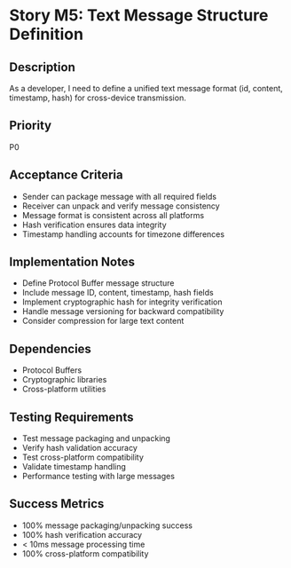 # Story M5: Text Message Structure Definition

## Description
As a developer, I need to define a unified text message format (id, content, timestamp, hash) for cross-device transmission.

## Priority
P0

## Acceptance Criteria
- Sender can package message with all required fields
- Receiver can unpack and verify message consistency
- Message format is consistent across all platforms
- Hash verification ensures data integrity
- Timestamp handling accounts for timezone differences

## Implementation Notes
- Define Protocol Buffer message structure
- Include message ID, content, timestamp, hash fields
- Implement cryptographic hash for integrity verification
- Handle message versioning for backward compatibility
- Consider compression for large text content

## Dependencies
- Protocol Buffers
- Cryptographic libraries
- Cross-platform utilities

## Testing Requirements
- Test message packaging and unpacking
- Verify hash validation accuracy
- Test cross-platform compatibility
- Validate timestamp handling
- Performance testing with large messages

## Success Metrics
- 100% message packaging/unpacking success
- 100% hash verification accuracy
- < 10ms message processing time
- 100% cross-platform compatibility